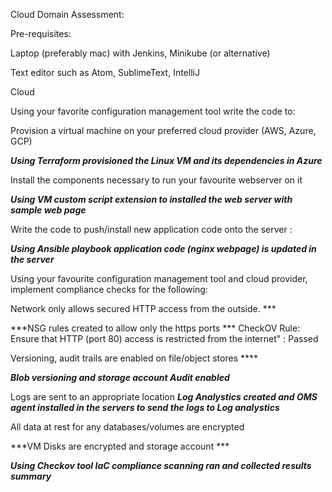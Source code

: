 Cloud Domain Assessment: 

Pre-requisites: 

Laptop (preferably mac) with Jenkins, Minikube (or alternative) 

Text editor such as Atom, SublimeText, IntelliJ 

Cloud 

Using your favorite configuration management tool write the code to: 

Provision a virtual machine on your preferred cloud provider (AWS, Azure, GCP)

***Using Terraform provisioned the Linux VM and its dependencies in Azure***

Install the components necessary to run your favourite webserver on it

***Using VM custom script extension to installed the web server with sample web page***

Write the code to push/install new application code onto the server :

***Using Ansible playbook application code (nginx webpage) is updated in the server***

Using your favourite configuration management tool and cloud provider, implement compliance checks for the following: 

Network only allows secured HTTP access from the outside. ***

***NSG rules created to allow only the https ports ***
CheckOV Rule: 
Ensure that HTTP (port 80) access is restricted from the internet" : Passed

Versioning, audit trails are enabled on file/object stores ****

***Blob versioning and storage account Audit enabled***

Logs are sent to an appropriate location 
***Log Analystics created and OMS agent installed in the servers to send the logs to Log analystics***


All data at rest for any databases/volumes are encrypted

***VM Disks are encrypted and storage account ***

***Using Checkov tool IaC compliance scanning ran and collected results summary***

  
